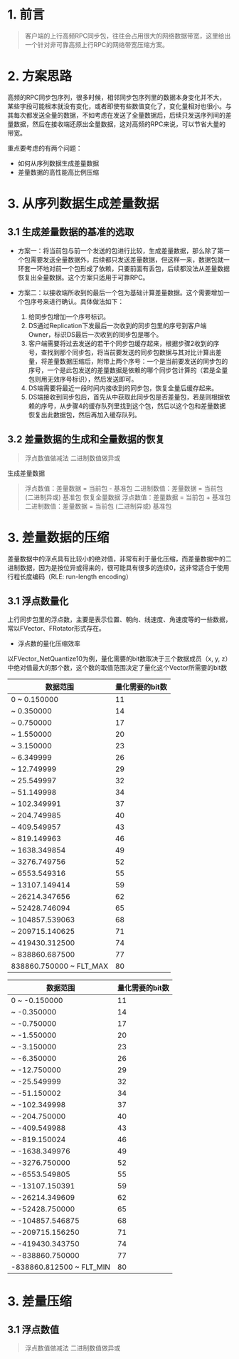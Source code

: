 # 1. 前言
> 客户端的上行高频RPC同步包，往往会占用很大的网络数据带宽，这里给出一个针对非可靠高频上行RPC的网络带宽压缩方案。

# 2. 方案思路

高频的RPC同步包序列，很多时候，相邻同步包序列里的数据本身变化并不大，某些字段可能根本就没有变化，或者即使有些数值变化了，变化量相对也很小。与其每次都发送全量的数据，不如考虑在发送了全量数据后，后续只发送序列间的差量数据，然后在接收端还原出全量数据，这对高频的RPC来说，可以节省大量的带宽。

重点要考虑的有两个问题：

+ 如何从序列数据生成差量数据
+ 差量数据的高性能高比例压缩


# 3. 从序列数据生成差量数据
## 3.1 生成差量数据的基准的选取
- 方案一：将当前包与前一个发送的包进行比较，生成差量数据，那么除了第一个包需要发送全量数据外，后续都只发送差量数据，但这样一来，数据包就一环套一环地对前一个包形成了依赖，只要前面有丢包，后续都没法从差量数据恢复出全量数据。这个方案只适用于可靠RPC。


- 方案二：以接收端所收到的最后一个包为基础计算差量数据。这个需要增加一个包序号来进行确认。具体做法如下：

	1. 给同步包增加一个序号标识。
	2. DS通过Replication下发最后一次收到的同步包里的序号到客户端Owner，标识DS最后一次收到的同步包是哪个。
	3. 客户端需要将过去发送的若干个同步包缓存起来，根据步骤2收到的序号，查找到那个同步包，将当前要发送的同步包数据与其对比计算出差量，将差量数据压缩后，附带上两个序号：一个是当前要发送的同步包的序号，一个是此包发送的差量数据是依赖的哪个同步包计算的（若是全量包则用无效序号标识），然后发送即可。
	4. DS端需要将最近一段时间内接收到的同步包，恢复全量后缓存起来。
	5. DS端接收到同步包后，首先从中获取此同步包是否差量包，若是则根据依赖的序号，从步骤4的缓存队列里找到这个包，然后以这个包和差量数据恢复出此数据包，然后再加入缓存队列。

## 3.2 差量数据的生成和全量数据的恢复

> 浮点数值做减法
> 二进制数值做异或
> 
生成差量数据
> 浮点数值：差量数据 = 当前包 - 基准包
> 二进制数值：差量数据 = 当前包 (二进制异或) 基准包
恢复全量数据
> 浮点数值：差量数据 = 当前包 + 基准包
> 二进制数值：差量数据 = 当前包 (二进制异或) 基准包

# 3. 差量数据的压缩
差量数据中的浮点具有比较小的绝对值，非常有利于量化压缩，而差量数据中的二进制数据，因为是按位异或得来的，很可能具有很多的连续0，这非常适合于使用行程长度编码（RLE: run-length encoding）

## 3.1 浮点数量化

上行同步包里的浮点数，主要是表示位置、朝向、线速度、角速度等的一些数据，常以FVector、FRotator形式存在。
+ 浮点数的量化压缩效率

以FVector_NetQuantize10为例，量化需要的bit数取决于三个数据成员（x, y, z）中绝对值最大的那个数，这个数的取值范围决定了量化这个Vector所需要的bit数

| 数据范围                | 量化需要的bit数 |
| ----------------------- | --------------- |
| 0 ~ 0.150000            | 11              |
| ~ 0.350000              | 14              |
| ~ 0.750000              | 17              |
| ~ 1.550000              | 20              |
| ~ 3.150000              | 23              |
| ~ 6.349999              | 26              |
| ~ 12.749999             | 29              |
| ~ 25.549997             | 32              |
| ~ 51.149998             | 34              |
| ~ 102.349991            | 37              |
| ~ 204.749985            | 40              |
| ~ 409.549957            | 43              |
| ~ 819.149963            | 46              |
| ~ 1638.349854           | 49              |
| ~ 3276.749756           | 52              |
| ~ 6553.549316           | 55              |
| ~ 13107.149414          | 59              |
| ~ 26214.347656          | 62              |
| ~ 52428.746094          | 65              |
| ~ 104857.539063         | 68              |
| ~ 209715.140625         | 71              |
| ~ 419430.312500         | 74              |
| ~ 838860.687500         | 77              |
| 838860.750000 ~ FLT_MAX | 80              |

| 数据范围                  | 量化需要的bit数 |
| ------------------------ | --------------- |
| 0 ~ -0.150000            | 11              |
| ~  -0.350000             | 14              |
| ~  -0.750000             | 17              |
| ~  -1.550000             | 20              |
| ~  -3.150000             | 23              |
| ~  -6.350000             | 26              |
| ~  -12.750000            | 29              |
| ~  -25.549999            | 32              |
| ~  -51.150002            | 34              |
| ~  -102.349998           | 37              |
| ~  -204.750000           | 40              |
| ~  -409.549988           | 43              |
| ~  -819.150024           | 46              |
| ~  -1638.349976          | 49              |
| ~  -3276.750000          | 52              |
| ~  -6553.549805          | 55              |
| ~  -13107.150391         | 59              |
| ~  -26214.349609         | 62              |
| ~  -52428.750000         | 65              |
| ~  -104857.546875        | 68              |
| ~  -209715.156250        | 71              |
| ~  -419430.343750        | 74              |
| ~  -838860.750000        | 77              |
| -838860.812500 ~ FLT_MIN | 80              |


# 3. 差量压缩
## 3.1 浮点数值
> 浮点数值做减法
> 二进制数值做异或
